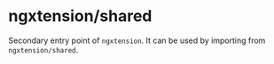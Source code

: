 # ngxtension/shared

Secondary entry point of `ngxtension`. It can be used by importing from `ngxtension/shared`.
